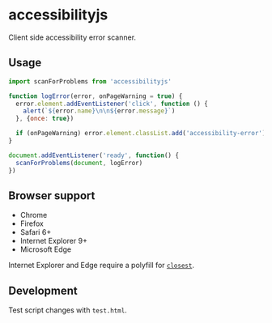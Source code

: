 # accessibilityjs

Client side accessibility error scanner.

## Usage

```javascript
import scanForProblems from 'accessibilityjs'

function logError(error, onPageWarning = true) {
  error.element.addEventListener('click', function () {
    alert(`${error.name}\n\n${error.message}`)
  }, {once: true})

  if (onPageWarning) error.element.classList.add('accessibility-error')
}

document.addEventListener('ready', function() {
  scanForProblems(document, logError)
})
```

## Browser support

- Chrome
- Firefox
- Safari 6+
- Internet Explorer 9+
- Microsoft Edge

Internet Explorer and Edge require a polyfill for [`closest`](https://developer.mozilla.org/en-US/docs/Web/API/Element/closest#Polyfill).

## Development

Test script changes with `test.html`.

